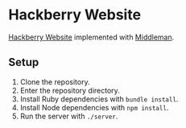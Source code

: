 # Hackberry Website

[Hackberry Website](https://www.hackberry.dev/) implemented with
[Middleman](https://middlemanapp.com/).

## Setup

1. Clone the repository.
1. Enter the repository directory.
1. Install Ruby dependencies with `bundle install`.
1. Install Node dependencies with `npm install`.
1. Run the server with `./server`.
